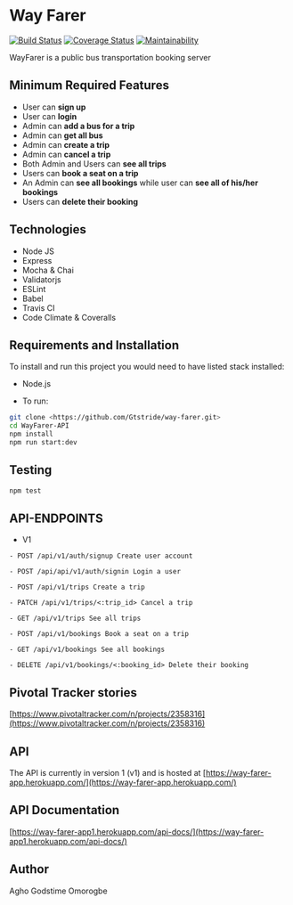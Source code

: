 # Way Farer
[![Build Status](https://travis-ci.org/Gtstride/way-farer.svg?branch=master)](https://travis-ci.org/Gtstride/way-farer.svg?branch=master)
[![Coverage Status](https://github.com/Gtstride/way-farer/tree/master)](https://github.com/Gtstride/way-farer/tree/master)
[![Maintainability](https://api.codeclimate.com/v1/badges/464ef16e2364150028c4/maintainability)](https://codeclimate.com/github/Gtstride/way-farer/maintainability)

WayFarer is a public bus transportation booking server

## Minimum Required Features

- User can **sign up**
- User can **login**
- Admin can **add a bus for a trip**
- Admin can **get all bus**
- Admin can **create a trip**
- Admin can **cancel a trip**
- Both Admin and Users can **see all trips**
- Users can **book a seat on a trip**
- An Admin can **see all bookings** while user can **see all of his/her bookings**
- Users can **delete their booking**


## Technologies

- Node JS
- Express
- Mocha & Chai
- Validatorjs
- ESLint
- Babel
- Travis CI
- Code Climate & Coveralls

## Requirements and Installation

To install and run this project you would need to have listed stack installed:

- Node.js

- To run:

```sh
git clone <https://github.com/Gtstride/way-farer.git>
cd WayFarer-API
npm install
npm run start:dev
```

## Testing

```sh
npm test
```

## API-ENDPOINTS

- V1

`- POST /api/v1/auth/signup Create user account`

`- POST /api/api/v1/auth/signin Login a user`

`- POST /api/v1/trips Create a trip`

`- PATCH /api/v1/trips/<:trip_id> Cancel a trip`

`- GET /api/v1/trips See all trips`

`- POST /api/v1/bookings Book a seat on a trip`

`- GET /api/v1/bookings See all bookings`

`- DELETE /api/v1/bookings/<:booking_id> Delete their booking`

## Pivotal Tracker stories

[https://www.pivotaltracker.com/n/projects/2358316](https://www.pivotaltracker.com/n/projects/2358316)

## API

The API is currently in version 1 (v1) and is hosted at
[https://way-farer-app.herokuapp.com/](https://way-farer-app.herokuapp.com/)

## API Documentation

[https://way-farer-app1.herokuapp.com/api-docs/](https://way-farer-app1.herokuapp.com/api-docs/)


## Author

Agho Godstime Omorogbe